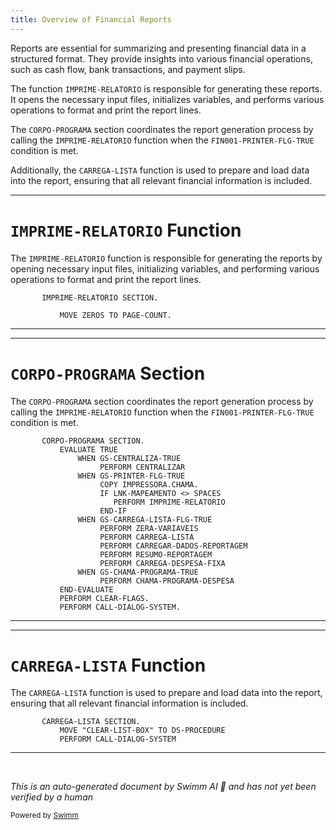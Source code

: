 ```yaml
---
title: Overview of Financial Reports
---
```

Reports are essential for summarizing and presenting financial data in a structured format. They provide insights into various financial operations, such as cash flow, bank transactions, and payment slips.

The function <SwmToken path="src/cop/cop110.cbl" pos="330:3:5" line-data="                       PERFORM IMPRIME-RELATORIO">`IMPRIME-RELATORIO`</SwmToken> is responsible for generating these reports. It opens the necessary input files, initializes variables, and performs various operations to format and print the report lines.

The <SwmToken path="src/cop/cop110.cbl" pos="323:1:3" line-data="       CORPO-PROGRAMA SECTION.">`CORPO-PROGRAMA`</SwmToken> section coordinates the report generation process by calling the <SwmToken path="src/cop/cop110.cbl" pos="330:3:5" line-data="                       PERFORM IMPRIME-RELATORIO">`IMPRIME-RELATORIO`</SwmToken> function when the `FIN001-PRINTER-FLG-TRUE` condition is met.

Additionally, the <SwmToken path="src/cop/cop110.cbl" pos="332:5:7" line-data="               WHEN GS-CARREGA-LISTA-FLG-TRUE">`CARREGA-LISTA`</SwmToken> function is used to prepare and load data into the report, ensuring that all relevant financial information is included.

<SwmSnippet path="/src/cop/cop110.cbl" line="1080">

---

# <SwmToken path="src/cop/cop110.cbl" pos="1080:1:3" line-data="       IMPRIME-RELATORIO SECTION.">`IMPRIME-RELATORIO`</SwmToken> Function

The <SwmToken path="src/cop/cop110.cbl" pos="1080:1:3" line-data="       IMPRIME-RELATORIO SECTION.">`IMPRIME-RELATORIO`</SwmToken> function is responsible for generating the reports by opening necessary input files, initializing variables, and performing various operations to format and print the report lines.

```cobol
       IMPRIME-RELATORIO SECTION.

           MOVE ZEROS TO PAGE-COUNT.
```

---

</SwmSnippet>

<SwmSnippet path="/src/cop/cop110.cbl" line="323">

---

# <SwmToken path="src/cop/cop110.cbl" pos="323:1:3" line-data="       CORPO-PROGRAMA SECTION.">`CORPO-PROGRAMA`</SwmToken> Section

The <SwmToken path="src/cop/cop110.cbl" pos="323:1:3" line-data="       CORPO-PROGRAMA SECTION.">`CORPO-PROGRAMA`</SwmToken> section coordinates the report generation process by calling the <SwmToken path="src/cop/cop110.cbl" pos="330:3:5" line-data="                       PERFORM IMPRIME-RELATORIO">`IMPRIME-RELATORIO`</SwmToken> function when the `FIN001-PRINTER-FLG-TRUE` condition is met.

```cobol
       CORPO-PROGRAMA SECTION.
           EVALUATE TRUE
               WHEN GS-CENTRALIZA-TRUE
                    PERFORM CENTRALIZAR
               WHEN GS-PRINTER-FLG-TRUE
                    COPY IMPRESSORA.CHAMA.
                    IF LNK-MAPEAMENTO <> SPACES
                       PERFORM IMPRIME-RELATORIO
                    END-IF
               WHEN GS-CARREGA-LISTA-FLG-TRUE
                    PERFORM ZERA-VARIAVEIS
                    PERFORM CARREGA-LISTA
                    PERFORM CARREGAR-DADOS-REPORTAGEM
                    PERFORM RESUMO-REPORTAGEM
                    PERFORM CARREGA-DESPESA-FIXA
               WHEN GS-CHAMA-PROGRAMA-TRUE
                    PERFORM CHAMA-PROGRAMA-DESPESA
           END-EVALUATE
           PERFORM CLEAR-FLAGS.
           PERFORM CALL-DIALOG-SYSTEM.
```

---

</SwmSnippet>

<SwmSnippet path="/src/cop/cop110.cbl" line="366">

---

# <SwmToken path="src/cop/cop110.cbl" pos="366:1:3" line-data="       CARREGA-LISTA SECTION.">`CARREGA-LISTA`</SwmToken> Function

The <SwmToken path="src/cop/cop110.cbl" pos="366:1:3" line-data="       CARREGA-LISTA SECTION.">`CARREGA-LISTA`</SwmToken> function is used to prepare and load data into the report, ensuring that all relevant financial information is included.

```cobol
       CARREGA-LISTA SECTION.
           MOVE "CLEAR-LIST-BOX" TO DS-PROCEDURE
           PERFORM CALL-DIALOG-SYSTEM
```

---

</SwmSnippet>

&nbsp;

*This is an auto-generated document by Swimm AI 🌊 and has not yet been verified by a human*

<SwmMeta version="3.0.0" repo-id="Z2l0aHViJTNBJTNBa2VsbG8lM0ElM0Fzd2ltbWlv" repo-name="kello"><sup>Powered by [Swimm](/)</sup></SwmMeta>
